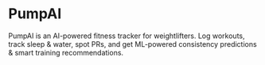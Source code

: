 # PumpAI
PumpAI is an AI-powered fitness tracker for weightlifters. Log workouts, track sleep &amp; water, spot PRs, and get ML-powered consistency predictions &amp; smart training recommendations.
